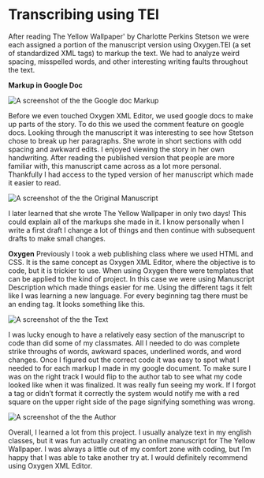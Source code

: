 # **Transcribing using TEI**

After reading The Yellow Wallpaper' by Charlotte Perkins Stetson we were each assigned a portion of the manuscript version using Oxygen.TEI (a set of standardized XML tags) to markup the text. We had to analyze weird spacing, misspelled words, and other interesting writing faults throughout the text. 

**Markup in Google Doc**

![A screenshot of the the Google doc Markup](https://Emma-Farrar.github.io/Emma-Farrar/images/googledoc.png)

Before we even touched Oxygen XML Editor, we used google docs to make up parts of the story. To do this we used the comment feature on google docs. Looking through the manuscript it was interesting to see how Stetson chose to break up her paragraphs. She wrote in short sections with odd spacing and awkward edits. I enjoyed viewing the story in her own handwriting. After reading the published version that people are more familiar with, this manuscript came across as a lot more personal. Thankfully I had access to the typed version of her manuscript which made it easier to read.

![A screenshot of the the Original Manuscript](https://Emma-Farrar.github.io/Emma-Farrar/images/Manuscript.png)

I later learned that she wrote The Yellow Wallpaper in only two days! This could explain all of the markups she made in it. I know personally when I write a first draft I change a lot of things and then continue with subsequent drafts to make small changes. 

**Oxygen**
Previously I took a web publishing class where we used HTML and CSS. It is the same concept as Oxygen XML Editor, where the objective is to code, but it is trickier to use. When using Oxygen there were templates that can be applied to the kind of project. In this case we were using Manuscript Description which made things easier for me. Using the different tags it felt like I was learning a new language. For every beginning tag there must be an ending tag. It looks something like this.

![A screenshot of the the Text](https://Emma-Farrar.github.io/Emma-Farrar/images/Text.png)

I was lucky enough to have a relatively easy section of the manuscript to code than did some of my classmates. All I needed to do was complete strike throughs of words, awkward spaces, underlined words, and word changes. Once I figured out the correct code it was easy to spot what I needed to for each markup I made in my google document. To make sure I was on the right track I would flip to the author tab to see what my code looked like when it was finalized. It was really fun seeing my work. If I forgot a tag or didn’t format it correctly the system would notify me with a red square on the upper right side of the page signifying something was wrong. 

![A screenshot of the the Author](https://Emma-Farrar.github.io/Emma-Farrar/images/Author.png)

Overall, I learned a lot from this project. I usually analyze text in my english classes, but it was fun actually creating an online manuscript for The Yellow Wallpaper. I was always a little out of my comfort zone with coding, but I’m happy that I was able to take another try at. I would definitely recommend using Oxygen XML Editor.
